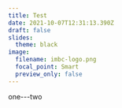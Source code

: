 ```yaml
---
title: Test
date: 2021-10-07T12:31:13.390Z
draft: false
slides:
  theme: black
image:
  filename: imbc-logo.png
  focal_point: Smart
  preview_only: false
---
```

one---two